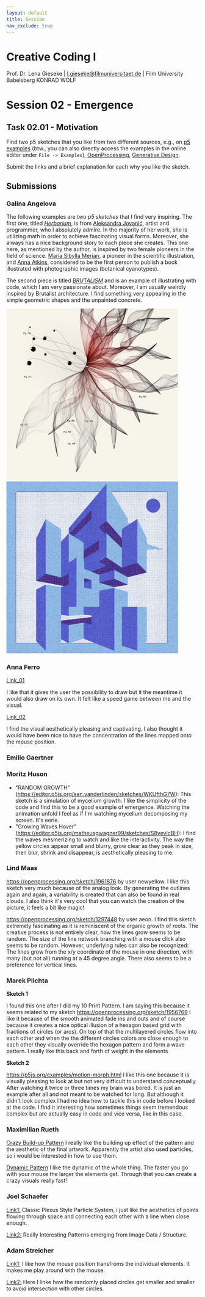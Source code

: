 ```yaml
---
layout: default
title: Session
nav_exclude: true
---
```



# Creative Coding I

Prof. Dr. Lena Gieseke \| l.gieseke@filmuniversitaet.de  \| Film University Babelsberg KONRAD WOLF
  


# Session 02 - Emergence


## Task 02.01 -  Motivation

Find two p5 sketches that you like from two different sources, e.g., on [p5 examples](https://p5js.org/examples/) (btw., you can also directly access the examples in the online editor under `File -> Examples`), [OpenProcessing](https://www.openprocessing.org/), [Generative Design](http://www.generative-gestaltung.de/2/). 
  
Submit the links and a brief explanation for each why you like the sketch.

## Submissions


### Galina Angelova

The following examples are two *p5 sketches* that I find very inspiring. 
The first one, titled [*Herbarium*](https://www.fxhash.xyz/generative/13480), is from [Aleksandra Jovanić](http://aleksandrajovanic.com/), artist and programmer, who I absolutely admire. In the majority of her work, she is utilizing math in order to achieve fascinating visual forms. Moreover, she always has a nice background story to each piece she creates. This one here, as mentioned by the author, is inspired by two female pioneers in the field of science. [Maria Sibylla Merian](https://en.wikipedia.org/wiki/Maria_Sibylla_Merian), a pioneer in the scientific illustration, and [Anna Atkins](https://en.wikipedia.org/wiki/Anna_Atkins), considered to be the first person to publish a book illustrated with photographic images (botanical cyanotypes).

The second piece is titled [*BRUTALISM*](https://www.fxhash.xyz/generative/22522) and is an example of illustrating with code, which I am very passionate about. Moreover, I am usually weirdly inspired by Brutalist architecture. I find something very appealing in the simple geometric shapes and the unpainted concrete.

<img src="../../04_submissions/angelova/02/img/example-inspiration-herbarium.png" width=450></img> <img src="../../04_submissions/angelova/02/img/example-inspiration-brutalism.png" width=450></img>

### Anna Ferro


[Link_01](http://www.generative-gestaltung.de/2/sketches/?01_P/P_2_2_5_02)

I like that it gives the user the possibility to draw but it the meantime it would also draw on its own. It felt like a speed game between me and the visual.

[Link_02](http://www.generative-gestaltung.de/2/sketches/?02_M/M_1_5_02)

I find the visual aesthetically pleasing and captivating. I also thought it would have been nice to have the concentration of the lines mapped onto the mouse position. 

### Emilio Gaertner

### Moritz Huson

* "RANDOM GROWTH" (https://editor.p5js.org/san.vanderlinden/sketches/WKUfthG7W): This sketch is a simulation of mycelium growth. I like the simplicity of the code and find this to be a good example of emergence. Watching the animation unfold I feel as if I'm watching mycelium decomposing my screen. It's eerie. 
* "Growing Waves Hover" (https://editor.p5js.org/matheusgwagner99/sketches/S8yevlcBH): I find the waves mesmerizing to watch and like the interactivity. The way the yellow circles appear small and blurry, grow clear as they peak in size, then blur, shrink and disappear, is aesthetically pleasing to me. 

### Lind Maas

https://openprocessing.org/sketch/1961876 by user newyellow. I like this sketch very much because of the analog look. By generating the outlines again and again, a variability is created that can also be found in real clouds. I also think it's very cool that you can watch the creation of the picture, it feels a bit like magic! 

https://openprocessing.org/sketch/1297448 by user aeon. I find this sketch extremely fascinating as it is reminiscent of the organic growth of roots. The creative process is not entirely clear, how the lines grow seems to be random. The size of the line network branching with a mouse click also seems to be random. However, underlying rules can also be recognized: The lines grow from the x/y coordinate of the mouse in one direction, with many (but not all) running at a 45 degree angle. There also seems to be a preference for vertical lines. 

### Marek Plichta


**Sketch 1**

I found this one after I did my 10 Print Pattern. I am saying this because it seems related to my sketch
https://openprocessing.org/sketch/1956769
I like it because of the smooth animated fade ins and outs and of course because it creates a nice optical illusion of a hexagon based grid with fractions of circles (or arcs). On top of that the multilayered circles flow into each other and when the the different circles colors are close enough to each other they visually override the hexagon pattern and form a wave pattern. I really like this back and forth of weight in the elements    

**Sketch 2**

https://p5js.org/examples/motion-morph.html
I like this one because it is visually pleasing to look at but not very difficult to understand conceptually. After watching it twice or three times my brain was bored. It is just an example after all and not meant to be watched for long. But although it didn't look complex I had no idea how to tackle this in code before I looked at the code. I find it interesting how sometimes things seem tremendous complex but are actually easy in code and vice versa, like in this case.  

### Maximilian Rueth

[Crazy Build-up Pattern](https://openprocessing.org/sketch/2001381)
I really like the building up effect of the pattern and the aesthetic of the final artwork. 
Apparently the artist also used particles, so i would be interested in how to use them.

[Dynamic Pattern](http://www.generative-gestaltung.de/2/sketches/?01_P/P_2_3_4_01)
I like the dynamic of the whole thing. The faster you go with your mouse the larger the elements get. Through that you can create a crazy visuals really fast!

### Joel Schaefer

[Link1:](https://p5js.org/examples/simulate-particles.html)
Classic Plexus Style Particle System, i just like the aesthetics of points flowing through space and connecting each other with a line when close enough. 

[Link2:](https://github.com/stihilus/Generated-p5js-Portraits/tree/master)
Really Interesting Patterns emerging from Image Data / Structure. 

### Adam Streicher

[Link1:](http://www.generative-gestaltung.de/2/sketches/?01_P/P_2_1_2_02)
I like how the mouse position transfroms the individual elements. It makes me play around with the mouse. 

[Link2:](http://www.generative-gestaltung.de/2/sketches/?01_P/P_2_2_5_01)
Here I linke how the randomly placed circles get smaller and smaller to avoid intersection with other circles. 

